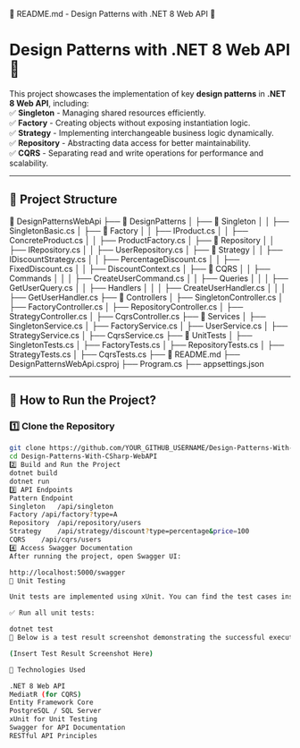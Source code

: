 📌 README.md - Design Patterns with .NET 8 Web API 🚀
# **Design Patterns with .NET 8 Web API** 🚀  

This project showcases the implementation of key **design patterns** in **.NET 8 Web API**, including:  
✅ **Singleton** - Managing shared resources efficiently.  
✅ **Factory** - Creating objects without exposing instantiation logic.  
✅ **Strategy** - Implementing interchangeable business logic dynamically.  
✅ **Repository** - Abstracting data access for better maintainability.  
✅ **CQRS** - Separating read and write operations for performance and scalability.  

---

## **📌 Project Structure**  

📂 DesignPatternsWebApi
├── 📂 DesignPatterns
│ ├── 📂 Singleton
│ │ ├── SingletonBasic.cs
│ ├── 📂 Factory
│ │ ├── IProduct.cs
│ │ ├── ConcreteProduct.cs
│ │ ├── ProductFactory.cs
│ ├── 📂 Repository
│ │ ├── IRepository.cs
│ │ ├── UserRepository.cs
│ ├── 📂 Strategy
│ │ ├── IDiscountStrategy.cs
│ │ ├── PercentageDiscount.cs
│ │ ├── FixedDiscount.cs
│ │ ├── DiscountContext.cs
│ ├── 📂 CQRS
│ │ ├── Commands
│ │ │ ├── CreateUserCommand.cs
│ │ ├── Queries
│ │ │ ├── GetUserQuery.cs
│ │ ├── Handlers
│ │ │ ├── CreateUserHandler.cs
│ │ │ ├── GetUserHandler.cs
├── 📂 Controllers
│ ├── SingletonController.cs
│ ├── FactoryController.cs
│ ├── RepositoryController.cs
│ ├── StrategyController.cs
│ ├── CqrsController.cs
├── 📂 Services
│ ├── SingletonService.cs
│ ├── FactoryService.cs
│ ├── UserService.cs
│ ├── StrategyService.cs
│ ├── CqrsService.cs
├── 📂 UnitTests
│ ├── SingletonTests.cs
│ ├── FactoryTests.cs
│ ├── RepositoryTests.cs
│ ├── StrategyTests.cs
│ ├── CqrsTests.cs
├── 📄 README.md
├── DesignPatternsWebApi.csproj
├── Program.cs
├── appsettings.json


---

## **📌 How to Run the Project?**  

### **1️⃣ Clone the Repository**  
```sh
git clone https://github.com/YOUR_GITHUB_USERNAME/Design-Patterns-With-CSharp-WebAPI.git
cd Design-Patterns-With-CSharp-WebAPI
2️⃣ Build and Run the Project
dotnet build
dotnet run
3️⃣ API Endpoints
Pattern	Endpoint
Singleton	/api/singleton
Factory	/api/factory?type=A
Repository	/api/repository/users
Strategy	/api/strategy/discount?type=percentage&price=100
CQRS	/api/cqrs/users
4️⃣ Access Swagger Documentation
After running the project, open Swagger UI:

http://localhost:5000/swagger
📌 Unit Testing

Unit tests are implemented using xUnit. You can find the test cases inside the UnitTests folder.

✅ Run all unit tests:

dotnet test
🔹 Below is a test result screenshot demonstrating the successful execution of our test cases:

(Insert Test Result Screenshot Here)

📌 Technologies Used

.NET 8 Web API
MediatR (for CQRS)
Entity Framework Core
PostgreSQL / SQL Server
xUnit for Unit Testing
Swagger for API Documentation
RESTful API Principles
